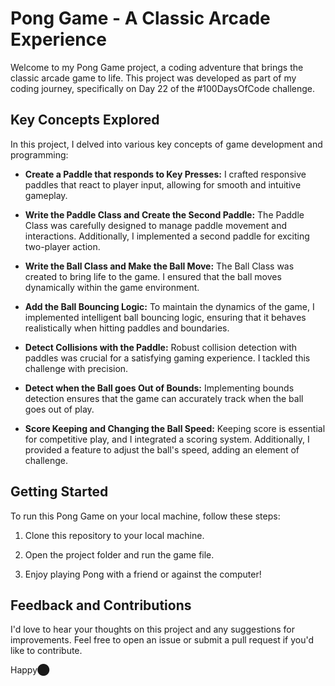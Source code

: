 # Pong Game - A Classic Arcade Experience


Welcome to my Pong Game project, a coding adventure that brings the classic arcade game to life. This project was developed as part of my coding journey, specifically on Day 22 of the #100DaysOfCode challenge.

## Key Concepts Explored

In this project, I delved into various key concepts of game development and programming:

- **Create a Paddle that responds to Key Presses:** I crafted responsive paddles that react to player input, allowing for smooth and intuitive gameplay.

- **Write the Paddle Class and Create the Second Paddle:** The Paddle Class was carefully designed to manage paddle movement and interactions. Additionally, I implemented a second paddle for exciting two-player action.

- **Write the Ball Class and Make the Ball Move:** The Ball Class was created to bring life to the game. I ensured that the ball moves dynamically within the game environment.

- **Add the Ball Bouncing Logic:** To maintain the dynamics of the game, I implemented intelligent ball bouncing logic, ensuring that it behaves realistically when hitting paddles and boundaries.

- **Detect Collisions with the Paddle:** Robust collision detection with paddles was crucial for a satisfying gaming experience. I tackled this challenge with precision.

- **Detect when the Ball goes Out of Bounds:** Implementing bounds detection ensures that the game can accurately track when the ball goes out of play.

- **Score Keeping and Changing the Ball Speed:** Keeping score is essential for competitive play, and I integrated a scoring system. Additionally, I provided a feature to adjust the ball's speed, adding an element of challenge.

## Getting Started

To run this Pong Game on your local machine, follow these steps:

1. Clone this repository to your local machine.

2. Open the project folder and run the game file.

3. Enjoy playing Pong with a friend or against the computer!

## Feedback and Contributions

I'd love to hear your thoughts on this project and any suggestions for improvements. Feel free to open an issue or submit a pull request if you'd like to contribute.

Happy⬤
